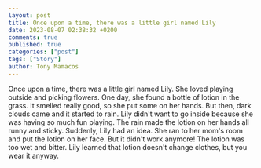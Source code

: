 ```yaml
---
layout: post
title: Once upon a time, there was a little girl named Lily
date: 2023-08-07 02:38:32 +0200
comments: true
published: true
categories: ["post"]
tags: ["Story"]
author: Tony Mamacos
---
```

Once upon a time, there was a little girl named Lily. She loved playing outside and picking flowers. One day, she found a bottle of lotion in the grass. It smelled really good, so she put some on her hands.
But then, dark clouds came and it started to rain. Lily didn't want to go inside because she was having so much fun playing. The rain made the lotion on her hands all runny and sticky. 
Suddenly, Lily had an idea. She ran to her mom's room and put the lotion on her face. But it didn't work anymore! The lotion was too wet and bitter. Lily learned that lotion doesn't change clothes, but you wear it anyway.
